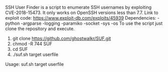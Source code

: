 SSH User Finder is a script to enumerate SSH usernames by exploiting CVE-2018-15473. It only works on OpenSSH versions less than 7.7.
Link to exploit code: https://www.exploit-db.com/exploits/45939
Dependencies: 
-python
-argparse
-logging 
-paramiko 
-socket 
-sys 
-os
To use the script just clone the repository and execute.
1. git clone https://github.com/ghostwalkr/SUF.git
2. chmod -R 744 SUF
3. cd SUF
4. ./suf.sh target userfile

Usage: suf.sh target userfile

